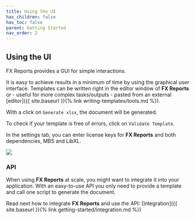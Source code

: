 ```yaml
---
title: Using the UI
has_children: false
has_toc: false
parent: Getting Started
nav_order: 2
---
```


## Using the UI

FX Reports provides a GUI for simple interactions.

It is easy to achieve results in a minimum of time by using the graphical user interface. Templates can be written right in the editor window of **FX Reports** or - useful for more complex tasks/outputs - pasted from an external [editor]({{ site.baseurl }}{% link writing-templates/tools.md %}).

With a click on `Generate xlsx`, the document will be generated.

To check if your template is free of errors, click on `Validate Template`.

In the settings tab, you can enter license keys for **FX Reports** and both dependencies, MBS and LibXL.

<img src="/assets/images/screen1.png" style="magin-bottom: 20px;">

### API

When using **FX Reports** at scale, you might want to integrate it into your application. With an easy-to-use API you only need to provide a template and call one script to generate the document.

Read next how to integrate **FX Reports** and use the API: [Integration]({{ site.baseurl }}{% link getting-started/integration.md %})
